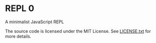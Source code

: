 # REPL 0

A minimalist JavaScript REPL

The source code is licensed under the MIT License.
See [LICENSE.txt](LICENSE.txt) for more details.
